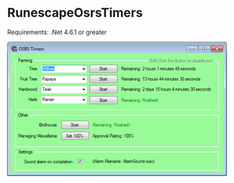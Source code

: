 # RunescapeOsrsTimers
Requirements: .Net 4.6.1 or greater

![GitHub Logo](/RunescapeOsrsTimers/OsrsTimer.png)
